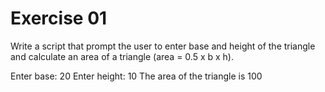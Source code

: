 # Exercise 01
Write a script that prompt the user to enter base and height of the triangle and calculate an area of a triangle (area = 0.5 x b x h).

Enter base: 20
Enter height: 10
The area of the triangle is 100